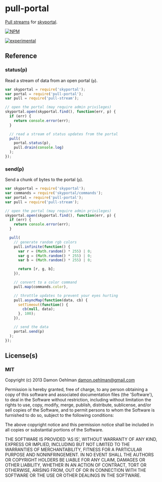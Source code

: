 # pull-portal

[Pull streams](https://github.com/dominictarr/pull-stream) for
[skyportal](https://github.com/DamonOehlman/skyportal).


[![NPM](https://nodei.co/npm/pull-portal.png)](https://nodei.co/npm/pull-portal/)

[![experimental](http://hughsk.github.io/stability-badges/dist/experimental.svg)](http://github.com/hughsk/stability-badges)

## Reference

### status(p)

Read a stream of data from an open portal (`p`).

```js
var skyportal = require('skyportal');
var portal = require('pull-portal');
var pull = require('pull-stream');

// open the portal (may require admin privileges)
skyportal.open(skyportal.find(), function(err, p) {
  if (err) {
    return console.error(err);
  }

  // read a stream of status updates from the portal
  pull(
    portal.status(p),
    pull.drain(console.log)
  );
});


```

### send(p)

Send a chunk of bytes to the portal (`p`).

```js
var skyportal = require('skyportal');
var commands = require('skyportal/commands');
var portal = require('pull-portal');
var pull = require('pull-stream');

// open the portal (may require admin privileges)
skyportal.open(skyportal.find(), function(err, p) {
  if (err) {
    return console.error(err);
  }

  pull(
    // generate random rgb colors
    pull.infinite(function() {
      var r = (Math.random() * 255) | 0;
      var g = (Math.random() * 255) | 0;
      var b = (Math.random() * 255) | 0;

      return [r, g, b];
    }),

    // convert to a color command
    pull.map(commands.color),

    // throttle updates to prevent your eyes hurting
    pull.asyncMap(function(data, cb) {
      setTimeout(function() {
        cb(null, data);
      }, 100);
    }),

    // send the data
    portal.send(p)
  );
});


```

## License(s)

### MIT

Copyright (c) 2013 Damon Oehlman <damon.oehlman@gmail.com>

Permission is hereby granted, free of charge, to any person obtaining
a copy of this software and associated documentation files (the
'Software'), to deal in the Software without restriction, including
without limitation the rights to use, copy, modify, merge, publish,
distribute, sublicense, and/or sell copies of the Software, and to
permit persons to whom the Software is furnished to do so, subject to
the following conditions:

The above copyright notice and this permission notice shall be
included in all copies or substantial portions of the Software.

THE SOFTWARE IS PROVIDED 'AS IS', WITHOUT WARRANTY OF ANY KIND,
EXPRESS OR IMPLIED, INCLUDING BUT NOT LIMITED TO THE WARRANTIES OF
MERCHANTABILITY, FITNESS FOR A PARTICULAR PURPOSE AND NONINFRINGEMENT.
IN NO EVENT SHALL THE AUTHORS OR COPYRIGHT HOLDERS BE LIABLE FOR ANY
CLAIM, DAMAGES OR OTHER LIABILITY, WHETHER IN AN ACTION OF CONTRACT,
TORT OR OTHERWISE, ARISING FROM, OUT OF OR IN CONNECTION WITH THE
SOFTWARE OR THE USE OR OTHER DEALINGS IN THE SOFTWARE.
